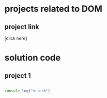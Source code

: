 # projects related to DOM
## project link

[click here]




# solution code

## project 1 

```javascript

console.log("hitesh")
```